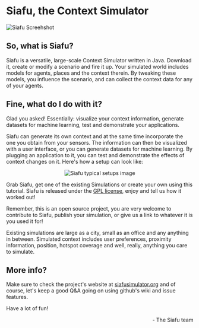 # Siafu, the Context Simulator

![Siafu Screehshot](http://siafusimulator.org/images/screenshot-glasgow-small.jpg)

## So, what is Siafu?
Siafu is a versatile, large-scale Context Simulator written in Java. Download it, create or modify a scenario and fire it up. Your simulated world includes models for agents, places and the context therein. By tweaking these models, you influence the scenario, and can collect the context data for any of your agents.

## Fine, what do I do with it?
Glad you asked! Essentially: visualize your context information, generate datasets for machine learning, test and demonstrate your applications. 

Siafu can generate its own context and at the same time incorporate the one you obtain from your sensors. The information can then be visualized with a user interface, or you can generate datasets for machine learning. By plugging an application to it, you can test and demonstrate the effects of context changes on it. Here's how a setup can look like:

<p align="center">
<img alt="Siafu typical setups image" src=http://siafusimulator.org/images/usage.gif />
</p>

Grab Siafu, get one of the existing Simulations or create your own using this tutorial. Siafu is released under the [GPL license](http://www.gnu.org/licenses/gpl.html), enjoy and tell us how it worked out!

Remember, this is an open source project, you are very welcome to contribute to Siafu, publish your simulation, or give us a link to whatever it is you used it for!

Existing simulations are large as a city, small as an office and any anything in between. Simulated context includes user preferences, proximity information, position, hotspot coverage and well, really, anything you care to simulate.

## More info?
Make sure to check the project's website at [siafusimulator.org](http://siafusimulator.org) and of course, let's keep a good Q&A going on using github's wiki and issue features.

Have a lot of fun!

<p align="right">
- The Siafu team
</p>
